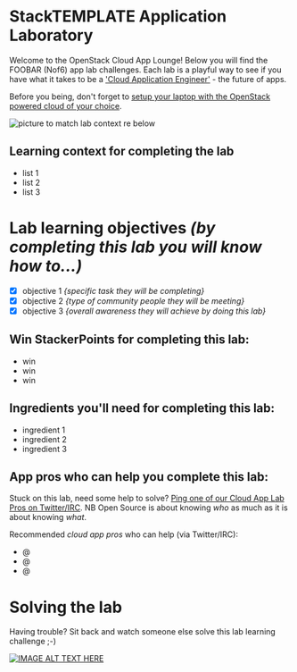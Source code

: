 # StackTEMPLATE Application Laboratory

Welcome to the OpenStack Cloud App Lounge!  Below you will find the FOOBAR (Nof6) app lab challenges.  Each lab is a playful way to see if you have what it takes to be a ['Cloud Application Engineer'](/cloud-application-engineer.md) - the future of apps. 

Before you being, don't forget to [setup your laptop with the OpenStack powered cloud of your choice](/prereq).

![picture to match lab context re below](https://foobar.png)

## Learning context for completing the lab
 - list 1
 - list 2
 - list 3

# Lab learning objectives _(by completing this lab you will know how to...)_
 - [x] objective 1 _{specific task they will be completing}_
 - [x] objective 2 _{type of community people they will be meeting}_
 - [x] objective 3 _{overall awareness they will achieve by doing this lab}_

## Win StackerPoints for completing this lab:
  - win
  - win
  - win

## Ingredients you'll need for completing this lab:
  - ingredient 1
  - ingredient 2
  - ingredient 3

## App pros who can help you complete this lab:
Stuck on this lab, need some help to solve?  [Ping one of our Cloud App Lab Pros on Twitter/IRC](https://docs.google.com/presentation/d/1RBtAOjxmUh97fXrJlowvqVNmq2-8FxvBIHx2Dts1Jh8/pub?start=true&loop=false&delayms=2000). NB Open Source is about knowing *who* as much as it is about knowing *what*.

Recommended _cloud app pros_ who can help (via Twitter/IRC):
 - @
 - @
 - @
 
# Solving the lab
Having trouble?  Sit back and watch someone else solve this lab learning challenge ;-)

[![IMAGE ALT TEXT HERE](http://img.youtube.com/vi/YOUTUBE_VIDEO_ID_HERE/0.jpg)](http://www.youtube.com/watch?v=YOUTUBE_VIDEO_ID_HERE)

